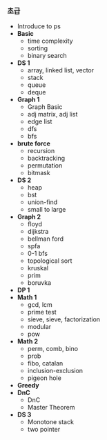 ### 초급
* Introduce to ps
* **Basic**
  * time complexity
  * sorting
  * binary search
* **DS 1**
  * array, linked list, vector
  * stack
  * queue
  * deque
* **Graph 1**
  * Graph Basic
  * adj matrix, adj list
  * edge list
  * dfs
  * bfs
* **brute force**
  * recursion
  * backtracking
  * permutation
  * bitmask
* **DS 2**
  * heap
  * bst
  * union-find
  * small to large
* **Graph 2**
  * floyd
  * dijkstra
  * bellman ford
  * spfa
  * 0-1 bfs
  * topological sort
  * kruskal
  * prim
  * boruvka
* **DP 1**
* **Math 1**
  * gcd, lcm
  * prime test
  * sieve, sieve, factorization
  * modular
  * pow
* **Math 2**
  * perm, comb, bino
  * prob
  * fibo, catalan
  * inclusion-exclusion
  * pigeon hole
* **Greedy**
* **DnC**
  * DnC
  * Master Theorem
* **DS 3**
  * Monotone stack
  * two pointer

